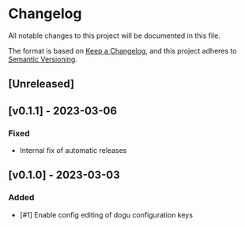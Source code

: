 # Changelog

All notable changes to this project will be documented in this file.

The format is based on [Keep a Changelog](https://keepachangelog.com/en/1.0.0/), and this project adheres
to [Semantic Versioning](https://semver.org/spec/v2.0.0.html).

## [Unreleased]

## [v0.1.1] - 2023-03-06
### Fixed
- Internal fix of automatic releases
 
## [v0.1.0] - 2023-03-03
### Added
- [#1] Enable config editing of dogu configuration keys 
